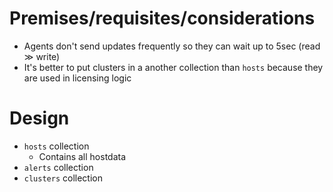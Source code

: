 # Premises/requisites/considerations
*	Agents don't send updates frequently so they can wait up to 5sec (read ≫ write)
*	It's better to put clusters in a another collection than ```hosts``` because they are used in licensing logic 
# Design
* ```hosts``` collection
	* Contains all hostdata
* ```alerts``` collection
* ```clusters``` collection